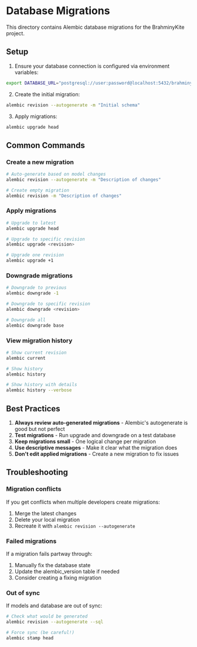 # Database Migrations

This directory contains Alembic database migrations for the BrahminyKite project.

## Setup

1. Ensure your database connection is configured via environment variables:
```bash
export DATABASE_URL="postgresql://user:password@localhost:5432/brahminykite"
```

2. Create the initial migration:
```bash
alembic revision --autogenerate -m "Initial schema"
```

3. Apply migrations:
```bash
alembic upgrade head
```

## Common Commands

### Create a new migration
```bash
# Auto-generate based on model changes
alembic revision --autogenerate -m "Description of changes"

# Create empty migration
alembic revision -m "Description of changes"
```

### Apply migrations
```bash
# Upgrade to latest
alembic upgrade head

# Upgrade to specific revision
alembic upgrade <revision>

# Upgrade one revision
alembic upgrade +1
```

### Downgrade migrations
```bash
# Downgrade to previous
alembic downgrade -1

# Downgrade to specific revision
alembic downgrade <revision>

# Downgrade all
alembic downgrade base
```

### View migration history
```bash
# Show current revision
alembic current

# Show history
alembic history

# Show history with details
alembic history --verbose
```

## Best Practices

1. **Always review auto-generated migrations** - Alembic's autogenerate is good but not perfect
2. **Test migrations** - Run upgrade and downgrade on a test database
3. **Keep migrations small** - One logical change per migration
4. **Use descriptive messages** - Make it clear what the migration does
5. **Don't edit applied migrations** - Create a new migration to fix issues

## Troubleshooting

### Migration conflicts
If you get conflicts when multiple developers create migrations:
1. Merge the latest changes
2. Delete your local migration
3. Recreate it with `alembic revision --autogenerate`

### Failed migrations
If a migration fails partway through:
1. Manually fix the database state
2. Update the alembic_version table if needed
3. Consider creating a fixing migration

### Out of sync
If models and database are out of sync:
```bash
# Check what would be generated
alembic revision --autogenerate --sql

# Force sync (be careful!)
alembic stamp head
```